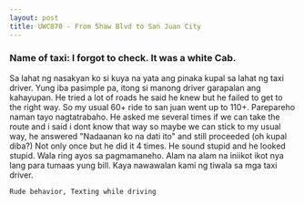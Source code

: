 ```yaml
---
layout: post
title: UWC870 - From Shaw Blvd to San Juan City
---
```


### Name of taxi: I forgot to check. It was a white Cab.

Sa lahat ng nasakyan ko si kuya na yata ang pinaka kupal sa lahat ng taxi driver. Yung iba pasimple pa, itong si manong driver garapalan ang kahayupan. He tried a lot of roads he said he knew but he failed to get to the right way. So my usual 60+ ride to san juan went up to 110+. Parepareho naman tayo nagtatrabaho. He asked me several times if we can take the route and i said i dont know that way so maybe we can stick to my usual way, he answered "Nadaanan ko na dati ito" and still proceeded (oh kupal diba?) Not only once but he did it 4 times. He sound stupid and he looked stupid. Wala ring ayos sa pagmamaneho. Alam na alam na iniikot ikot nya lang para tumaas yung bill. Kaya nawawalan kami ng tiwala sa mga taxi driver. 

```Rude behavior, Texting while driving```
